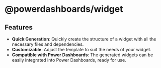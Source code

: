 #  @powerdashboards/widget

## Features

- **Quick Generation**: Quickly create the structure of a widget with all the necessary files and dependencies.
- **Customizable**: Adjust the template to suit the needs of your widget.
- **Compatible with Power Dashboards**: The generated widgets can be easily integrated into Power Dashboards, ready for use.
